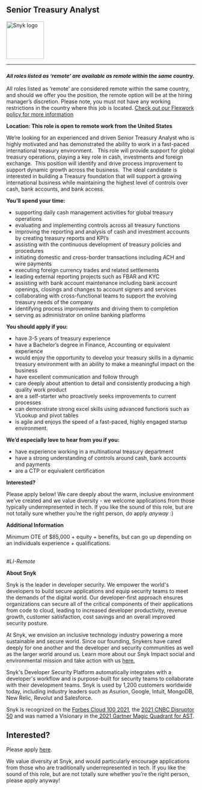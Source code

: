 Senior Treasury Analyst
---

<img src="https://res.cloudinary.com/snyk/image/upload/v1537345894/press-kit/brand/logo-black.png" width="100" alt="Snyk logo" />

<hr>
<h3><em><strong><sub>All roles listed as ‘remote’ are available as remote within the same country.</sub></strong></em></h3>
<p><span style="font-weight: 400;">All roles listed as ‘remote’ are considered remote within the same country, and should we offer you the position, the remote option will be at the hiring manager’s discretion. Please note, you must not have any working restrictions in the country where this job is located. </span><a href="https://snyk.io/blog/introducing-flex-work-the-future-of-work-at-snyk/"><span style="font-weight: 400;">Check out our Flexwork policy for more information</span></a></p>
<p><strong>Location: This role is open to remote work from the United States</strong></p>
<p><span style="font-weight: 400;">We’re looking for an experienced and driven Senior Treasury Analyst who is highly motivated and has demonstrated the ability to work in a fast-paced international treasury environment. &nbsp; This role will provide support for global treasury operations, playing a key role in cash, investments and foreign exchange.&nbsp; This position will identify and drive process improvement to support dynamic growth across the business.&nbsp; The ideal candidate is interested in building a Treasury foundation that will support a growing international business while maintaining the highest level of controls over cash, bank accounts, and bank access.</span></p>
<p><strong>You’ll spend your time:</strong></p>
<ul>
<li style="font-weight: 400;"><span style="font-weight: 400;">supporting daily cash management activities for global treasury operations</span></li>
<li style="font-weight: 400;"><span style="font-weight: 400;">evaluating and implementing controls across all treasury functions</span></li>
<li style="font-weight: 400;"><span style="font-weight: 400;">improving the reporting and analysis of cash and investment accounts by creating treasury reports and KPI’s</span></li>
<li style="font-weight: 400;"><span style="font-weight: 400;">assisting with the continuous development of treasury policies and procedures</span></li>
<li style="font-weight: 400;"><span style="font-weight: 400;">initiating domestic and cross-border transactions including ACH and wire payments</span></li>
<li style="font-weight: 400;"><span style="font-weight: 400;">executing foreign currency trades and related settlements</span></li>
<li style="font-weight: 400;"><span style="font-weight: 400;">leading external reporting projects such as FBAR and KYC</span></li>
<li style="font-weight: 400;"><span style="font-weight: 400;">assisting with bank account maintenance including bank account openings, closings and changes to account signers and services</span></li>
<li style="font-weight: 400;"><span style="font-weight: 400;">collaborating with cross-functional teams to support the evolving treasury needs of the company</span></li>
<li style="font-weight: 400;"><span style="font-weight: 400;">identifying process improvements and driving them to completion</span></li>
<li style="font-weight: 400;"><span style="font-weight: 400;">serving as administrator on online banking platforms</span></li>
</ul>
<p><strong>You should apply if you:</strong></p>
<ul>
<li style="font-weight: 400;"><span style="font-weight: 400;">have 3-5 years of treasury experience</span></li>
<li style="font-weight: 400;"><span style="font-weight: 400;">have a Bachelor’s degree in Finance, Accounting or equivalent experience</span></li>
<li style="font-weight: 400;"><span style="font-weight: 400;">would enjoy the opportunity to develop your treasury skills in a dynamic treasury environment with an ability to make a meaningful impact on the business&nbsp;&nbsp;</span></li>
<li style="font-weight: 400;"><span style="font-weight: 400;">have excellent communication and follow through</span></li>
<li style="font-weight: 400;"><span style="font-weight: 400;">care deeply about attention to detail and consistently producing a high quality work product</span></li>
<li style="font-weight: 400;"><span style="font-weight: 400;">are a self-starter who proactively seeks improvements to current processes</span></li>
<li style="font-weight: 400;"><span style="font-weight: 400;">can demonstrate strong excel skills using advanced functions such as VLookup and pivot tables</span></li>
<li style="font-weight: 400;"><span style="font-weight: 400;">is agile and enjoys the speed of a fast-paced, highly engaged startup environment.</span></li>
</ul>
<p><strong>We’d especially love to hear from you if you:</strong></p>
<ul>
<li style="font-weight: 400;"><span style="font-weight: 400;">have experience working in a multinational treasury department</span></li>
<li style="font-weight: 400;"><span style="font-weight: 400;">have a strong understanding of controls around cash, bank accounts and payments</span></li>
<li style="font-weight: 400;"><span style="font-weight: 400;">are a CTP or equivalent certification</span></li>
</ul>
<p><strong>Interested?</strong></p>
<p><span style="font-weight: 400;">Please apply below! We care deeply about the warm, inclusive environment we’ve created and we value diversity - we welcome applications from those typically underrepresented in tech. If you like the sound of this role, but are not totally sure whether you’re the right person, do apply </span><em><span style="font-weight: 400;">anyway</span></em><span style="font-weight: 400;"> :)</span></p>
<p><strong>Additional Information</strong></p>
<p><span style="font-weight: 400;">Minimum OTE of $85,000 + equity + benefits, but can go up depending on an individuals experience + qualifications.</span></p>
<p><span style="font-weight: 400;"><br></span><em><span style="font-weight: 400;">#LI-Remote</span></em></p><div class="content-conclusion"><p><strong>About Snyk</strong></p>
<p><span style="font-weight: 400;">Snyk is the leader in developer security. We empower the world's developers to build secure applications and equip security teams to meet the demands of the digital world. Our developer-first approach ensures organizations can secure all of the critical components of their applications from code to cloud, leading to increased developer productivity, revenue growth, customer satisfaction, cost savings and an overall improved security posture.&nbsp;</span></p>
<p><span style="font-weight: 400;">At Snyk, we envision an inclusive technology industry powering a more sustainable and secure world.</span> <span style="font-weight: 400;">Since our founding, Snykers have cared deeply for one another and the developer and security communities as well as the larger world around us. Learn more about our Snyk Impact social and environmental mission and take action with us </span><a href="https://snyk.io/about/snyk-impact/"><span style="font-weight: 400;">here.</span></a></p>
<p><span style="font-weight: 400;">Snyk's Developer Security Platform automatically integrates with a developer's workflow and is purpose-built for security teams to collaborate with their development teams. Snyk is used by 1,200 customers worldwide today, including industry leaders such as Asurion, Google, Intuit, MongoDB, New Relic, Revolut and Salesforce.</span></p>
<p><span style="font-weight: 400;">Snyk is recognized on the </span><a href="https://www.forbes.com/cloud100/#6f24b5ba5f94"><span style="font-weight: 400;">Forbes Cloud 100 2021</span></a><span style="font-weight: 400;">, the </span><a href="https://www.cnbc.com/2021/05/25/these-are-the-2021-cnbc-disruptor-50-companies.html"><span style="font-weight: 400;">2021 CNBC Disruptor 50</span></a><span style="font-weight: 400;"> and was named a Visionary in the</span><a href="https://snyk.io/blog/snyk-visionary-2021-gartner-magic-quadrant-for-ast/"><span style="font-weight: 400;"> 2021 Gartner Magic Quadrant for AST</span></a><span style="font-weight: 400;">.</span></p></div>

Interested?
---

Please apply [here](https://boards.greenhouse.io/snyk/jobs/5821187002#app).

We value diversity at Snyk, and would particularly encourage applications from those who are traditionally underrepresented in tech.
If you like the sound of this role, but are not totally sure whether you’re the right person, please apply anyway!

